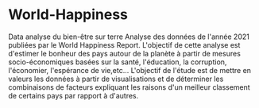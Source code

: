 # World-Happiness
Data analyse du bien-être sur terre
Analyse des données de l'année 2021 publiées par le World Happiness Report. L'objectif de cette analyse est d'estimer le bonheur des pays autour de la planète à partir de mesures socio-économiques basées sur la santé, l'éducation, la corruption, l'économier, l'espérance de vie,etc...
L'objectif de l'étude est de mettre en valeurs les données à partir de visualisations et de déterminer les combinaisons de facteurs expliquant les raisons d'un meilleur classement de certains pays par rapport à d'autres.
